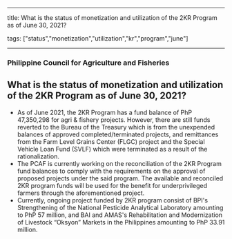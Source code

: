 
---

title: What is the status of monetization and utilization of the 2KR Program as of June 30, 2021?

tags: ["status","monetization","utilization","kr","program","june"]

---

### Philippine Council for Agriculture and Fisheries

## What is the status of monetization and utilization of the 2KR Program as of June 30, 2021?


 - As of June 2021, the 2KR Program has a fund balance of PhP 47,350,298 for agri & fishery projects. However, there are still funds reverted to the Bureau of the Treasury which is from the unexpended balances of approved completed/terminated projects, and remittances from the Farm Level Grains Center (FLGC) project and the Special Vehicle Loan Fund (SVLF) which were terminated as a result of the rationalization. 
 - The PCAF is currently working on the reconciliation of the 2KR Program fund balances to comply with the requirements on the approval of proposed projects under the said program. The available and reconciled 2KR program funds will be used for the benefit for underprivileged farmers through the aforementioned project.
 - Currently, ongoing project funded by 2KR program consist of BPI's Strengthening of the National Pesticide Analytical Laboratory amounting to PhP 57 million, and BAI and AMAS's Rehabilitation and Modernization of Livestock “Oksyon” Markets in the Philippines amounting to PhP 33.91 million.
